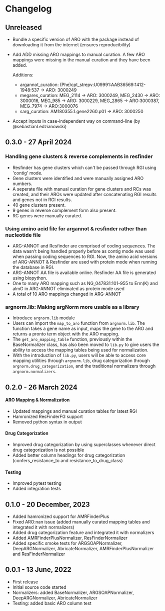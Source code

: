 # Changelog

## Unreleased

- Bundle a specific version of ARO with the package instead of downloading it from the internet (ensures reproducibility)
- Add ADD missing ARO mappings to manual curation. A few ARO mappings were missing in the manual curation and they have been added.

    Additions:
    - argannot_curation: (Phe)cpt_strepv:U09991:AAB36569:1412-1948:537 -> ARO: 3000249
    - megares_curation: MEG_2114 -> ARO: 3000249, MEG_2430 -> ARO: 3000016, MEG_985 -> ARO: 3000229, MEG_2865 -> ARO:3000387, MEG_7974 -> ARO:3000076
    - sarg_curation: AM180355.1.gene2260.p01 -> ARO: 3000250
- Accept inputs in case-independent way on command-line (by @sebastianLedzianowski)

## 0.3.0 - 27 April 2024

### Handling gene clusters & reverse complements in resfinder
- Resfinder has gene clusters which can't be passed through RGI using 'contig' mode.
- Gene clusters were identified and were manually assigned ARO numbers.
- A seperate file with manual curation for gene clusters and RCs was created, and their AROs were updated after concatenating RGI results and genes not in RGI results.
- 40 gene clusters present.
- 9 genes in reverse complement form also present.
- RC genes were manually curated.

### Using amino acid file for argannot & resfinder rather than nucleotide file
- ARG-ANNOT and Resfinder are comprised of coding sequences. The data wasn't being handled properly before as contig mode was used when passing coding sequences to RGI. Now, the amino acid versions of ARG-ANNOT & Resfinder are used with protein mode when running the database in RGI.
- ARG-ANNOT AA file is available online. Resfinder AA file is generated using biopython.
- One to many ARO mapping such as NG_047831:101-955 to Erm(K) and almG in ARG-ANNOT eliminated as protein mode used
- A total of 10 ARO mappings changed in ARG-ANNOT

### argnorm.lib: Making argNorm more usable as a library
- Introduce `argnorm.lib` module
- Users can import the `map_to_aro` function from `argnorm.lib`. The function takes a gene name as input, maps the gene to the ARO and returns a pronto term object with the ARO mapping.
- The `get_aro_mapping_table` function, previously within the BaseNormalizer class, has also been moved to `lib.py` to give users the ability to access the mapping tables being used for normalization.
- With the introduction of `lib.py`, users will be able to access core mapping utilities through `argnorm.lib`, drug categorization through `argnorm.drug_categorization`, and the traditional normalizers through `argnorm.normalizers`.


## 0.2.0 - 26 March 2024

#### ARO Mapping & Normalization

- Updated mappings and manual curation tables for latest RGI
- Hamronized ResFinderFG support
- Removed python syntax in output

#### Drug Categorization

- Improved drug categorization by using superclasses whenever direct drug categorization is not possible
- Added better column headings for drug categorization (confers_resistance_to and resistance_to_drug_class)

#### Testing

- Improved pytest testing
- Added integration tests

## 0.1.0 - 20 December, 2023

- Added hamronized support for AMRFinderPlus
- Fixed ARO:nan issue (added manually curated mapping tables and integrated it with normalizers)
- Added drug categorization feature and integrated it with normalizers
- Added AMRFinderPlusNormalizer, ResFinderNormalizer
- Added specific smoke tests for ARGSOAPNormalizer, DeepARGNormalizer, AbricateNormalizer, AMRFinderPlusNormalizer and ResFinderNormalizer

## 0.0.1 - 13 June, 2022

- First release
- Initial source code started
- Normalizers: added BaseNormalizer, ARGSOAPNormalizer, DeepARGNormalizer, AbricateNormalizer
- Testing: added basic ARO column test
